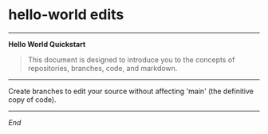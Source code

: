 # hello-world edits

---

**Hello World Quickstart**

>This document is designed to introduce you to the concepts of repositories, branches, code, and markdown.

---

Create branches to edit your source without affecting 'main' (the definitive copy of code).

---

*End*
